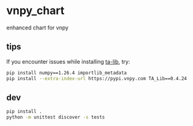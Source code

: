 # vnpy_chart

enhanced chart for vnpy

## tips

If you encounter issues while installing [ta-lib](https://github.com/TA-Lib/ta-lib-python), try:

```sh
pip install numpy==1.26.4 importlib_metadata
pip install --extra-index-url https://pypi.vnpy.com TA_Lib==0.4.24
```

## dev

```sh
pip install .
python -m unittest discover -s tests
```
